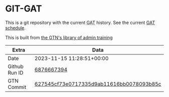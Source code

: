 # GIT-GAT

This is a git repository with the current <abbr title="Galaxy Admin Training">GAT</abbr> history. See the current [GAT schedule](https://gxy.io/gat).

This is built from [the GTN's library of admin training](https://training.galaxyproject.org/training-material/topics/admin/)

Extra | Data
--- | ---
Date | 2023-11-15 11:28:51+00:00
Github Run ID | [6876667394](https://github.com/galaxyproject/training-material/actions/runs/6876667394)
GTN Commit | [627545cf73e0717335d9ab11616bb0078093b85c](https://github.com/galaxyproject/training-material/tree/627545cf73e0717335d9ab11616bb0078093b85c)
